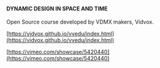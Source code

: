 #### DYNAMIC DESIGN IN SPACE AND TIME

Open Source course developed by VDMX makers, Vidvox.

[https://vidvox.github.io/vvedu/index.html](https://vidvox.github.io/vvedu/index.html)	

[https://vimeo.com/showcase/5420440](https://vimeo.com/showcase/5420440)

